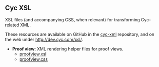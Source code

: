 Cyc XSL
-------

XSL files (and accompanying CSS, when relevant) for transforming Cyc-related XML.

These resources are available on GitHub in the [cyc-xml](https://github.com/cycorp/cyc-xml)
repository, and on the web under <http://dev.cyc.com/xsl/>.

  * **Proof view**: XML rendering helper files for proof views.
    * [proofview.xsl](proofview.xsl)
    * [proofview.css](proofview.css)


